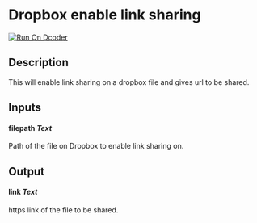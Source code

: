 # Dropbox enable link sharing
[![Run On Dcoder](https://static-content.dcoder.tech/dcoder-assets/run-on-dcoder.svg)](https://code.dcoder.tech/feed/block/6152f052727b0ec6443f1c62)

## Description
This will enable link sharing on a dropbox file and gives url to be shared.

## Inputs
#### **filepath**  *Text*
Path of the file on Dropbox to enable link sharing on.

## Output
#### **link**  *Text*
https link of the file to be shared.


